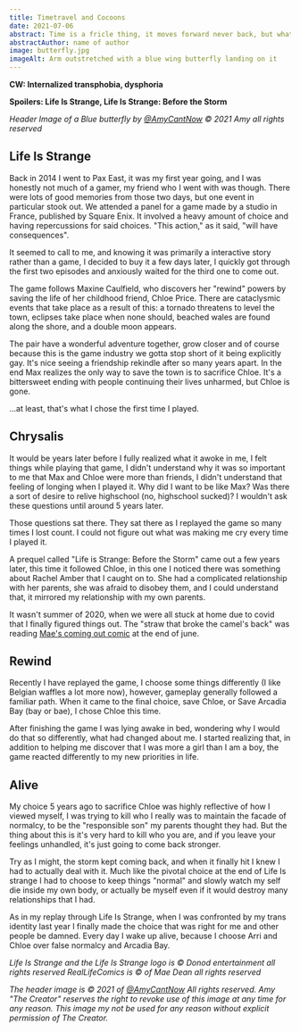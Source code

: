 ```yaml
---
title: Timetravel and Cocoons
date: 2021-07-06
abstract: Time is a fricle thing, it moves forward never back, but what if it did?
abstractAuthor: name of author
image: butterfly.jpg
imageAlt: Arm outstretched with a blue wing butterfly landing on it
---
```


**CW: Internalized transphobia, dysphoria**

**Spoilers: Life Is Strange, Life Is Strange: Before the Storm**

*Header Image of a Blue butterfly by [@AmyCantNow](https://twitter.com/Amycantnow) &copy; 2021 Amy all rights reserved*

## Life Is Strange

Back in 2014 I went to Pax East, it was my first year going, and I was honestly
not much of a gamer, my friend who I went with was though. There were 
lots of good memories from those two days, but one event in particular stook out. 
We attended a panel for a game made by a studio in France, published by Square Enix. 
It involved a heavy amount of choice and having repercussions for said choices. 
"This action," as it said, "will have consequences".

It seemed to call to me, and knowing it was primarily a interactive story rather
than a game, I decided to buy it a few days later, I quickly got through the first
two episodes and anxiously waited for the third one to come out.

The game follows Maxine Caulfield, who discovers her "rewind" powers by saving the 
life of her childhood friend, Chloe Price. There are cataclysmic events that take 
place as a result of this: a tornado threatens to level the town, eclipses take 
place when none should, beached wales are found along the shore, and a double moon 
appears.

The pair have a wonderful adventure together, grow closer and of course because this
is the game industry we gotta stop short of it being explicitly gay. It's nice seeing 
a friendship rekindle after so many years apart. In the end Max realizes the only way 
to save the town is to sacrifice Chloe. It's a bittersweet ending with people
continuing their lives unharmed, but Chloe is gone.

...at least, that's what I chose the first time I played.

## Chrysalis 

It would be years later before I fully realized what it awoke in me, I felt things
while playing that game, I didn't understand why it was so important to me that
Max and Chloe were more than friends, I didn't understand that feeling of longing
when I played it. Why did I want to be like Max? Was there a sort of desire to 
relive highschool (no, highschool sucked)? I wouldn't ask these questions until 
around 5 years later. 

Those questions sat there. They sat there as I replayed the game so many times I 
lost count. I could not figure out what was making me cry every time I played it.

A prequel called "Life is Strange: Before the Storm" came out a few years later,
this time it followed Chloe, in this one I noticed there was something about Rachel
Amber that I caught on to. She had a complicated relationship with her parents, 
she was afraid to disobey them, and I could understand that, it mirrored my
relationship with my own parents.

It wasn't summer of 2020, when we were all stuck at home due to covid that I 
finally figured things out. The "straw that broke the camel's back" was reading 
[Mae's coming out comic](https://www.reallifecomics.com/comic.php?comic=june-29-2020)
at the end of june.
## Rewind

Recently I have replayed the game, I choose some things differently (I like Belgian
waffles a lot more now), however, gameplay generally followed a familiar path. 
When it came to the final choice, save Chloe, or Save Arcadia Bay (bay or bae), 
I chose Chloe this time. 

After finishing the game I was lying awake in bed, wondering why I would do 
that so differently, what had changed about me. I started realizing that, in
addition to helping me discover that I was more a girl than I am a boy, the 
game reacted differently to my new priorities in life.

## Alive

My choice 5 years ago to sacrifice Chloe was highly reflective of how I viewed 
myself, I was trying to kill who I really was to maintain the facade of normalcy,
to be the "responsible son" my parents thought they had. But the thing about
this is it's very hard to kill who you are, and if you leave your feelings
unhandled, it's just going to come back stronger.

Try as I might, the storm kept coming back, and when it finally hit I knew I had
to actually deal with it. Much like the pivotal choice at the end of Life Is strange
I had to choose to keep things "normal" and slowly watch my self die inside my own
body, or actually be myself even if it would destroy many relationships that I had.

As in my replay through Life Is Strange, when I was confronted by my trans identity
last year I finally made the choice that was right for me and other people be damned. 
Every day I wake up alive, because I choose Arri and Chloe over false normalcy 
and Arcadia Bay.

*Life Is Strange and the Life Is Strange logo is &copy; Donod entertainment all rights reserved*
*RealLifeComics is &copy; of Mae Dean all rights reserved*

*The header image is &copy; 2021 of [@AmyCantNow](https://twitter.com/Amycantnow) All rights reserved.*
*Amy "The Creator" reserves the right to revoke use of this image at any time for any reason.*
*This image my not be used for any reason without explicit permission of The Creator.*
